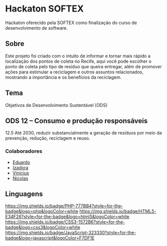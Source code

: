 # Hackaton SOFTEX
Hackaton oferecido pela SOFTEX como finalização do curso de desenvolvimento de software.

## Sobre
Este projeto foi criado com o intuito de informar e tornar mais rápido a localização dos pontos de coleta no Recife, aqui você pode escolher o ponto de coleta pelo tipo de residuo que queira entregar, além de promover ações para estimular a reciclagem e outros assuntos relacionados, mostrando a importância e os benefícios da reciclagem.

## Tema
Objetivos de Desenvolvimento Sustentável (ODS)

## ODS 12 – Consumo e produção responsáveis
12.5 Até 2030, reduzir substancialmente a geração de resíduos por meio da prevenção, redução, reciclagem e reuso.

### Colaboradores
- [Eduardo](https://github.com/EM180303) 
- [Izadora](https://github.com/izadora-oliveira)
- [Vinícius](https://github.com/viniciusFelipeS)
- [Nicolas](https://github.com/nicolasmonteiro)


## Linguagens
 https://img.shields.io/badge/PHP-777BB4?style=for-the-badge&logo=php&logoColor=white
 https://img.shields.io/badge/HTML5-E34F26?style=for-the-badge&logo=html5&logoColor=white
 https://img.shields.io/badge/CSS3-1572B6?style=for-the-badge&logo=css3&logoColor=white
 https://img.shields.io/badge/JavaScript-323330?style=for-the-badge&logo=javascript&logoColor=F7DF1E
